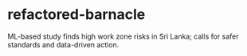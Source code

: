 # refactored-barnacle
ML-based study finds high work zone risks in Sri Lanka; calls for safer standards and data-driven action.
